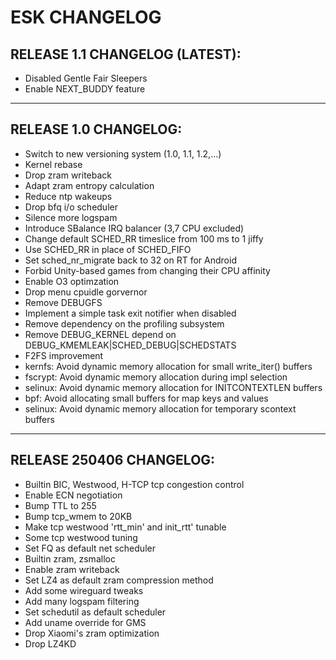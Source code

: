 # ESK CHANGELOG
## RELEASE 1.1 CHANGELOG (LATEST):
- Disabled Gentle Fair Sleepers
- Enable NEXT_BUDDY feature

-----------------------------------------------------

## RELEASE 1.0 CHANGELOG:
- Switch to new versioning system (1.0, 1.1, 1.2,...)
- Kernel rebase
- Drop zram writeback
- Adapt zram entropy calculation
- Reduce ntp wakeups
- Drop bfq i/o scheduler
- Silence more logspam
- Introduce SBalance IRQ balancer (3,7 CPU excluded)
- Change default SCHED_RR timeslice from 100 ms to 1 jiffy
- Use SCHED_RR in place of SCHED_FIFO
- Set sched_nr_migrate back to 32 on RT for Android
- Forbid Unity-based games from changing their CPU affinity
- Enable O3 optimzation
- Drop menu cpuidle gorvernor
- Remove DEBUGFS
- Implement a simple task exit notifier when disabled
- Remove dependency on the profiling subsystem
- Remove DEBUG_KERNEL depend on DEBUG_KMEMLEAK|SCHED_DEBUG|SCHEDSTATS
- F2FS improvement
- kernfs: Avoid dynamic memory allocation for small write_iter() buffers
- fscrypt: Avoid dynamic memory allocation during impl selection
- selinux: Avoid dynamic memory allocation for INITCONTEXTLEN buffers
- bpf: Avoid allocating small buffers for map keys and values
- selinux: Avoid dynamic memory allocation for temporary scontext buffers

-----------------------------------------------------

## RELEASE 250406 CHANGELOG:
- Builtin BIC, Westwood, H-TCP tcp congestion control
- Enable ECN negotiation
- Bump TTL to 255
- Bump tcp_wmem to 20KB
- Make tcp westwood 'rtt_min' and init_rtt' tunable
- Some tcp westwood tuning
- Set FQ as default net scheduler
- Builtin zram, zsmalloc
- Enable zram writeback
- Set LZ4 as default zram compression method
- Add some wireguard tweaks
- Add many logspam filtering
- Set schedutil as default scheduler
- Add uname override for GMS
- Drop Xiaomi's zram optimization
- Drop LZ4KD
